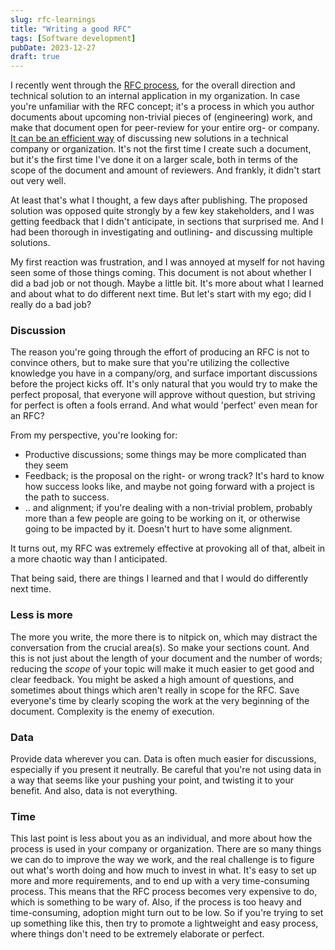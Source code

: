 ```yaml
---
slug: rfc-learnings
title: "Writing a good RFC"
tags: [Software development]
pubDate: 2023-12-27
draft: true
---
```


I recently went through the [RFC process](https://en.wikipedia.org/wiki/Request_for_Comments), for the overall direction and technical solution to an internal application in my organization. In case you're unfamiliar with the RFC concept; it's a process in which you author documents about upcoming non-trivial pieces of (engineering) work, and make that document open for peer-review for your entire org- or company. [It can be an efficient way](https://blog.pragmaticengineer.com/scaling-engineering-teams-via-writing-things-down-rfcs/) of discussing new solutions in a technical company or organization. It's not the first time I create such a document, but it's the first time I've done it on a larger scale, both in terms of the scope of the document and amount of reviewers. And frankly, it didn't start out very well.

At least that's what I thought, a few days after publishing. The proposed solution was opposed quite strongly by a few key stakeholders, and I was getting feedback that I didn't anticipate, in sections that surprised me. And I had been thorough in investigating and outlining- and discussing multiple solutions.

My first reaction was frustration, and I was annoyed at myself for not having seen some of those things coming. This document is not about whether I did a bad job or not though. Maybe a little bit. It's more about what I learned and about what to do different next time. But let's start with my ego; did I really do a bad job?

### Discussion

The reason you're going through the effort of producing an RFC is not to convince others, but to make sure that you're utilizing the collective knowledge you have in a company/org, and surface important discussions before the project kicks off. It's only natural that you would try to make the perfect proposal, that everyone will approve without question, but striving for perfect is often a fools errand. And what would 'perfect' even mean for an RFC?

From my perspective, you're looking for:

- Productive discussions; some things may be more complicated than they seem
- Feedback; is the proposal on the right- or wrong track? It's hard to know how success looks like, and maybe not going forward with a project is the path to success.
- .. and alignment; if you're dealing with a non-trivial problem, probably more than a few people are going to be working on it, or otherwise going to be impacted by it. Doesn't hurt to have some alignment.

It turns out, my RFC was extremely effective at provoking all of that, albeit in a more chaotic way than I anticipated.

That being said, there are things I learned and that I would do differently next time.

### Less is more

The more you write, the more there is to nitpick on, which may distract the conversation from the crucial area(s). So make your sections count. And this is not just about the length of your document and the number of words; reducing the _scope_ of your topic will make it much easier to get good and clear feedback. You might be asked a high amount of questions, and sometimes about things which aren't really in scope for the RFC. Save everyone's time by clearly scoping the work at the very beginning of the document. Complexity is the enemy of execution.

### Data

Provide data wherever you can. Data is often much easier for discussions, especially if you present it neutrally. Be careful that you're not using data in a way that seems like your pushing your point, and twisting it to your benefit.
And also, data is not everything.

### Time

This last point is less about you as an individual, and more about how the process is used in your company or organization. There are so many things we can do to improve the way we work, and the real challenge is to figure out what's worth doing and how much to invest in what. It's easy to set up more and more requirements, and to end up with a very time-consuming process. This means that the RFC process becomes very expensive to do, which is something to be wary of. Also, if the process is too heavy and time-consuming, adoption might turn out to be low. So if you're trying to set up something like this, then try to promote a lightweight and easy process, where things don't need to be extremely elaborate or perfect.
